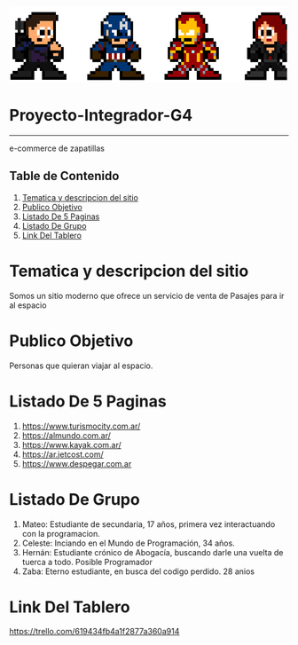 ![alt text](https://github.com/Zabala-Saint-Paul/Proyecto-Integrador-G4/blob/main/public/images/project.png)


# Proyecto-Integrador-G4
***
e-commerce de zapatillas
## Table de Contenido
1. [Tematica y descripcion del sitio](#Tematica-y-descripcion-del-sitio)
2. [Publico Objetivo](#Publico-Objetivo)
3. [Listado De 5 Paginas](#Listado-De-5-Paginas)
4. [Listado De Grupo](#Listado-De-Grupo)
5. [Link Del Tablero](#Link-Del-Tablero)
# Tematica y descripcion del sitio
Somos un sitio moderno que ofrece un servicio de venta de Pasajes para ir al espacio
# Publico Objetivo
Personas que quieran viajar al espacio.
# Listado De 5 Paginas
1. https://www.turismocity.com.ar/
2. https://almundo.com.ar/
3. https://www.kayak.com.ar/
4. https://ar.jetcost.com/
5. https://www.despegar.com.ar
# Listado De Grupo
1. Mateo: Estudiante de secundaria, 17 años, primera vez interactuando con la programacion.
2. Celeste: Inciando en el Mundo de Programación, 34 años.
3. Hernán: Estudiante crónico de Abogacía, buscando darle una vuelta de tuerca a todo. Posible Programador
4. Zaba: Eterno estudiante, en busca del codigo perdido. 28 anios
# Link Del Tablero
https://trello.com/619434fb4a1f2877a360a914